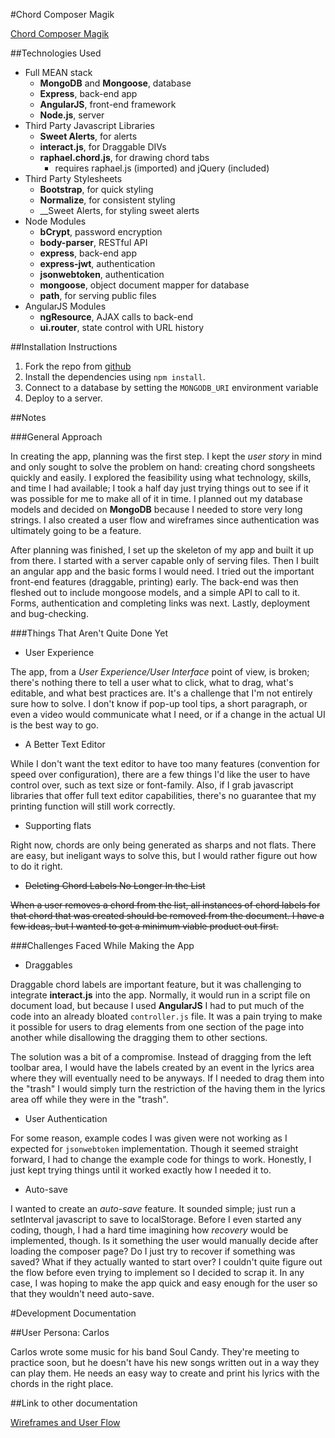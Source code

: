 #Chord Composer Magik

[Chord Composer Magik](http://i.imgur.com/umyqG3m.png)

##Technologies Used
+ Full MEAN stack
  * __MongoDB__ and __Mongoose__, database
  * __Express__, back-end app
  * __AngularJS__, front-end framework
  * __Node.js__, server
+ Third Party Javascript Libraries
  * __Sweet Alerts__, for alerts
  * __interact.js__, for Draggable DIVs
  * __raphael.chord.js__, for drawing chord tabs
    + requires raphael.js (imported) and jQuery (included)
+ Third Party Stylesheets
  * __Bootstrap__, for quick styling
  * __Normalize__, for consistent styling
  * __Sweet Alerts, for styling sweet alerts
+ Node Modules
  * __bCrypt__, password encryption
  * __body-parser__, RESTful API
  * __express__, back-end app
  * __express-jwt__, authentication
  * __jsonwebtoken__, authentication
  * __mongoose__, object document mapper for database
  * __path__, for serving public files
+ AngularJS Modules
  * __ngResource__, AJAX calls to back-end
  * __ui.router__, state control with URL history

##Installation Instructions
1. Fork the repo from [github](https://github.com/joshgranadosin/chord-composer-magik)
2. Install the dependencies using `npm install`.
3. Connect to a database by setting the `MONGODB_URI` environment variable
4. Deploy to a server.

##Notes

###General Approach

In creating the app, planning was the first step. I kept the _user story_ in mind and only sought to solve the problem on hand: creating chord songsheets quickly and easily. I explored the feasibility using what technology, skills, and time I had available; I took a half day just trying things out to see if it was possible for me to make all of it in time. I planned out my database models and decided on __MongoDB__ because I needed to store very long strings. I also created a user flow and wireframes since authentication was ultimately going to be a feature.

After planning was finished, I set up the skeleton of my app and built it up from there. I started with a server capable only of serving files. Then I built an angular app and the basic forms I would need. I tried out the important front-end features (draggable, printing) early. The back-end was then fleshed out to include mongoose models, and a simple API to call to it. Forms, authentication and completing links was next. Lastly, deployment and bug-checking.

###Things That Aren't Quite Done Yet

* User Experience

The app, from a _User Experience/User Interface_ point of view, is broken; there's nothing there to tell a user what to click, what to drag, what's editable, and what best practices are. It's a challenge that I'm not entirely sure how to solve. I don't know if pop-up tool tips, a short paragraph, or even a video would communicate what I need, or if a change in the actual UI is the best way to go.

* A Better Text Editor

While I don't want the text editor to have too many features (convention for speed over configuration), there are a few things I'd like the user to have control over, such as text size or font-family. Also, if I grab javascript libraries that offer full text editor capabilities, there's no guarantee that my printing function will still work correctly.

* Supporting flats

Right now, chords are only being generated as sharps and not flats. There are easy, but ineligant ways to solve this, but I would rather figure out how to do it right.

* ~~Deleting Chord Labels No Longer In the List~~

~~When a user removes a chord from the list, all instances of chord labels for that chord that was created should be removed from the document. I have a few ideas, but I wanted to get a minimum viable product out first.~~

###Challenges Faced While Making the App

* Draggables

Draggable chord labels are important feature, but it was challenging to integrate __interact.js__ into the app. Normally, it would run in a script file on document load, but because I used __AngularJS__ I had to put much of the code into an already bloated `controller.js` file. It was a pain trying to make it possible for users to drag elements from one section of the page into another while disallowing the dragging them to other sections.

The solution was a bit of a compromise. Instead of dragging from the left toolbar area, I would have the labels created by an event in the lyrics area where they will eventually need to be anyways. If I needed to drag them into the "trash" I would simply turn the restriction of the having them in the lyrics area off while they were in the "trash".

* User Authentication

For some reason, example codes I was given were not working as I expected for `jsonwebtoken` implementation. Though it seemed straight forward, I had to change the example code for things to work. Honestly, I just kept trying things until it worked exactly how I needed it to.

* Auto-save

I wanted to create an _auto-save_ feature. It sounded simple; just run a setInterval javascript to save to localStorage. Before I even started any coding, though, I had a hard time imagining how _recovery_ would be implemented, though. Is it something the user would manually decide after loading the composer page? Do I just try to recover if something was saved? What if they actually wanted to start over? I couldn't quite figure out the flow before even trying to implement so I decided to scrap it. In any case, I was hoping to make the app quick and easy enough for the user so that they wouldn't need auto-save.

#Development Documentation

##User Persona: Carlos

Carlos wrote some music for his band Soul Candy. They're meeting to practice soon, but he doesn't have his new songs written out in a way they can play them. He needs an easy way to create and print his lyrics with the chords in the right place.

##Link to other documentation

[Wireframes and User Flow](https://chordcomposermagik.herokuapp.com/about)



